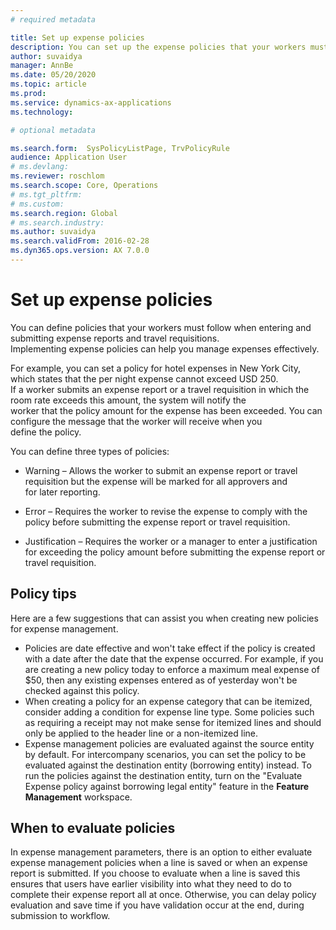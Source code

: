 ```yaml
---
# required metadata

title: Set up expense policies
description: You can set up the expense policies that your workers must follow when entering and submitting expense reports and travel requisitions in Microsoft Dynamics 365 Finance. 
author: suvaidya
manager: AnnBe
ms.date: 05/20/2020
ms.topic: article
ms.prod: 
ms.service: dynamics-ax-applications
ms.technology: 

# optional metadata

ms.search.form:  SysPolicyListPage, TrvPolicyRule
audience: Application User
# ms.devlang: 
ms.reviewer: roschlom
ms.search.scope: Core, Operations
# ms.tgt_pltfrm: 
# ms.custom: 
ms.search.region: Global
# ms.search.industry: 
ms.author: suvaidya
ms.search.validFrom: 2016-02-28
ms.dyn365.ops.version: AX 7.0.0
---
```


# Set up expense policies

You can define policies that your workers must follow when entering and submitting expense reports and travel requisitions. 		
Implementing expense policies can help you manage expenses effectively. 		

For example, you can set a policy for hotel expenses in New York City, which states that the per night expense cannot exceed USD 250. 		
If a worker submits an expense report or a travel requisition in which the room rate exceeds this amount, the system will notify the 		
worker that the policy amount for the expense has been exceeded. You can configure the message that the worker will receive when you 		
define the policy. 		
		
You can define three types of policies: 		
		
- Warning – Allows the worker to submit an expense report or travel requisition but the expense will be marked for all approvers and 		
  for later reporting.        

- Error – Requires the worker to revise the expense to comply with the policy before submitting the expense report or travel requisition. 		
 
 - Justification – Requires the worker or a manager to enter a justification for exceeding the policy amount before submitting the expense report or travel requisition.        

## Policy tips
Here are a few suggestions that can assist you when creating new policies for expense management. 
* Policies are date effective and won't take effect if the policy is created with a date after the date that the expense occurred. For example, if you are creating a new policy today to enforce a maximum meal expense of $50, then any existing expenses entered as of yesterday won't be checked against this policy.
* When creating a policy for an expense category that can be itemized, consider adding a condition for expense line type. Some policies such as requiring a receipt may not make sense for itemized lines and should only be applied to the header line or a non-itemized line. 
* Expense management policies are evaluated against the source entity by default. For intercompany scenarios, you can set the policy to be evaluated against the destination entity (borrowing entity) instead. To run the policies against the destination entity, turn on the "Evaluate Expense policy against borrowing legal entity" feature in the **Feature Management** workspace.

## When to evaluate policies

In expense management parameters, there is an option to either evaluate expense management policies when a line is saved or when an expense report is submitted. If you choose to evaluate when a line is saved this ensures that users have earlier visibility into what they need to do to complete their expense report all at once. Otherwise, you can delay policy evaluation and save time if you have validation occur at the end, during submission to workflow.
